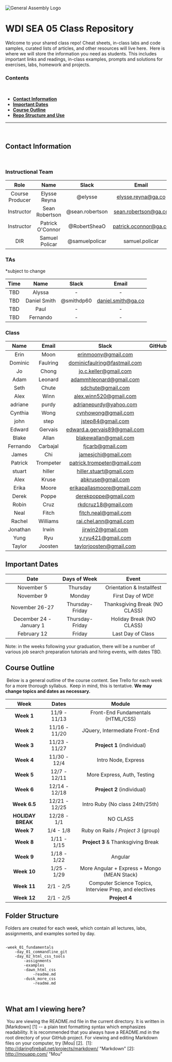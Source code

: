 ![General Assembly Logo](http://i.imgur.com/ke8USTq.png)
​
# WDI SEA 05 Class Repository
​Welcome to your shared class repo! Cheat sheets, in-class labs and code samples, curated lists of articles, and other resources will live here.
​
Here is where we will store the information you need as students. This includes important links and readings, in-class examples, prompts and solutions for exercises, labs, homework and projects.
​
### Contents
​
* [**Contact Information**](#contact-information)
* [**Important Dates**](#important-dates)
* [**Course Outline**](#course-outline)
* [**Repo Structure and Use**](#repo-structure-and-use)
​

---
​

## Contact Information
​
### Instructional Team

| Role               | Name               | Slack            | Email |
|:------------------:|:------------------:|:----------------:|:-------------------------:|
| Course Producer    | Elysse Reyna       | @elysse          | elysse.reyna@ga.co              | 
| Instructor         | Sean Robertson     | @sean.robertson  | sean.robertson@ga.co          | 
| Instructor         | Patrick O'Connor   | @RobertSheaO     | patrick.oconnor@ga.co         |
| DIR | Samuel Policar | @samuelpolicar | samuel.policar | 

### TAs

*subject to change

| Time                    | Name             | Slack          | Email                 | 
|:-----------------------:|:----------------:|:--------------:|:---------------------:|
| TBD   | Alyssa | -  | - |
| TBD  | Daniel Smith     | @smithdp60     | daniel.smith@ga.co          | 
| TBD   | Paul  | - | - | 
| TBD  | Fernando         | - | -  | 


### Class

| Name                 | Email                           | Slack              | GitHub |
|:--------------------:|:-------------------------------:|:------------------:|:------:|
|Erin |Moon |erinmoony@gmail.com|
|Dominic |Faulring |dominicfaulring@fastmail.com|
|Jo |Chong |jo.c.keller@gmail.com|
|Adam |Leonard |adammhleonard@gmail.com|
|Seth |Chute |sdchute@gmail.com|
|Alex |Winn |alex.winn520@gmail.com|
|adriane |purdy |adrianepurdy@yahoo.com|
|Cynthia |Wong |cynhowong@gmail.com|
|john |step |jstep84@gmail.com|
|Edward |Gervais |edward.a.gervais89@gmail.com|
|Blake |Allan |blakewallan@gmail.com|
|Fernando |Carbajal |fjcarb@gmail.com|
|James |Chi |jamesjchi@gmail.com|
|Patrick |Trompeter |patrick.trompeter@gmail.com|
|stuart	|hiller	|hiller.stuart@gmail.com|
|Alex	|Kruse	|abkruse@gmail.com|
|Erika	|Moore	|erikapallasmoore@gmail.com|
|Derek	|Poppe	|derekpoppe@gmail.com|
|Robin	|Cruz	|rkdcruz18@gmail.com|
|Neal	|Fitch	|fitch.neal@gmail.com|
|Rachel	|Williams |rai.chel.ann@gmail.com|
|Jonathan|	Irwin |jirwin2@gmail.com|
|Yung	|Ryu |y.ryu421@gmail.com|
|Taylor| Joosten |taylorjoosten@gmail.com|



## Important Dates

| Date             | Days of Week     | Event                             |
|:----------------:|:----------------:|:---------------------------------:|
| November 5     | Thursday             | Orientation & Installfest       |
| November 9     | Monday               | First Day of WDI!               |
| November 26-27   | Thursday-Friday      | Thanksgiving Break (NO CLASS) |
| December 24 - January 1      | Thursday-Friday | Holiday Break (NO CLASS)|
| February 12      | Friday               | Last Day of Class             |

Note: in the weeks following your graduation, there will be a number of various job search preparation tutorials and hiring events, with dates TBD.
​
## Course Outline
​
Below is a general outline of the course content. See Trello for each week for a more thorough syllabus.
​
Keep in mind, this is tentative. **We may change topics and dates as necessary.**

| Week        | Dates         | Module                                |
|:-----------:|:-------------:|:-------------------------------------:|
| **Week 1**  | 11/9 - 11/13  | Front-End Fundamentals (HTML/CSS)     |
| **Week 2**  | 11/16 - 11/20 | JQuery, Intermediate Front-End        |
| **Week 3**  | 11/23 - 11/27 | **Project 1** (individual)            |
| **Week 4**  | 11/30 - 12/4  | Intro Node, Express                   |
| **Week 5**  | 12/7 - 12/11  | More Express, Auth, Testing           |
| **Week 6**  | 12/14 - 12/18 | **Project 2** (individual)            |
| **Week 6.5**  | 12/21 - 12/25 | Intro Ruby (No class 24th/25th) |
| **HOLIDAY BREAK**  | 12/28 - 1/1   | NO CLASS  |
| **Week 7**  | 1/4 - 1/8   | Ruby on Rails / *Project 3* (group)   |
| **Week 8**  | 1/11 - 1/15     | **Project 3** & Thanksgiving Break    |
| **Week 9** | 1/18 - 1/22   | Angular |
| **Week 10** | 1/25 - 1/29   | More Angular + Express + Mongo (MEAN Stack) |
| **Week 11** |2/1 - 2/5   | Computer Science Topics, Interview Prep, and electives |
| **Week 12** | 2/1 - 2/5   | **Project 4** |



## Folder Structure

Folders are created for each week, which contain all lectures, labs, assignments, and examples sorted by day.

```

-week_01_fundamentals
	-day_01_commandline_git
	-day_02_html_css_tools
		-assignments
		-examples
		-dawn_html_css
			-readme.md
		-dusk_more_css
			-readme.md
```
​
## What am I viewing here?
​
You are viewing the README.md file in the current directory. It is written in
[Markdown] [1] -- a plain text formatting syntax which emphasizes readability.
It is recommended that you always have a README.md in the root directory of
your GitHub project. For viewing and editing Markdown files on your
computer, try [Mou] [2].
​
[1]: http://daringfireball.net/projects/markdown/    "Markdown"
[2]: http://mouapp.com/                              "Mou"
